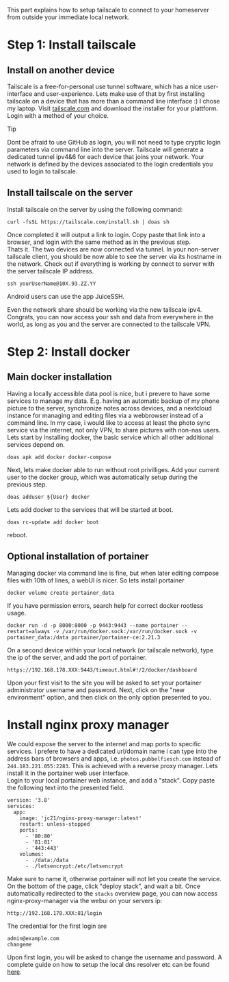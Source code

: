 This part explains how to setup tailscale to connect to your homeserver from outside your immediate local network. 

# Step 1: Install tailscale
## Install on another device
Tailscale is a free-for-personal use tunnel software, which has a nice user-interface and user-experience. Lets make use of that by first installing tailscale on a device that has more than a command line interface :) I chose my laptop. Visit [tailscale.com](https://tailscale.com/) and download the installer for your plattform. Login with a method of your choice.
> [!Tip]
> Dont be afraid to use GitHub as login, you will not need to type cryptic login parameters via command line into the server.
Tailscale will generate a dedicated tunnel ipv4&6 for each device that joins your network. Your network is defined by the devices associated to the login credentials you used to login to tailscale. 
## Install tailscale on the server
Install tailscale on the server by using the following command:
```
curl -fsSL https://tailscale.com/install.sh | doas sh
```
Once completed it will output a link to login. Copy paste that link into a browser, and login with the same method as in the previous step.  
Thats it. The two devices are now connected via tunnel. In your non-server tailscale client, you should be now able to see the server via its hostname in the network. Check out if everything is working by connect to server with the server tailscale IP address.
```
ssh yourUserName@10X.93.ZZ.YY
```
Android users can use the app JuiceSSH.
  
Even the network share should be working via the new tailscale ipv4. Congrats, you can now access your ssh and data from everywhere in the world, as long as you and the server are connected to the tailscale VPN. 

# Step 2: Install docker
## Main docker installation
Having a locally accessible data pool is nice, but i prevere to have some services to manage my data. E.g. having an automatic backup of my phone picture to the server, synchronize notes across devices, and a nextcloud instance for managing and editing files via a webbrowser instead of a command line. In my case, i would like to access at least the photo sync service via the internet, not only VPN, to share pictures with non-nas users. 
Lets start by installing docker, the basic service which all other additional services depend on.
```
doas apk add docker docker-compose
```
Next, lets make docker able to run without root privilliges. Add your current user to the docker group, which was automatically setup during the previous step.
```
doas adduser §{User} docker
```
Lets add docker to the services that will be started at boot.
```
doas rc-update add docker boot
```
reboot.
## Optional installation of portainer
Managing docker via command line is fine, but when later editing compose files with 10th of lines, a webUI is nicer. So lets install portainer
```
docker volume create portainer_data
```
If you have permission errors, search help for correct docker rootless usage.
```
docker run -d -p 8000:8000 -p 9443:9443 --name portainer --restart=always -v /var/run/docker.sock:/var/run/docker.sock -v portainer_data:/data portainer/portainer-ce:2.21.3
```
On a second device within your local network (or tailscale network), type the ip of the server, and add the port of portainer.
```
https://192.168.178.XXX:9443/timeout.html#!/2/docker/dashboard
```
Upon your first visit to the site you will be asked to set your portainer administrator username and password. Next, click on the "new environment" option, and then click on the only option presented to you.

# Install nginx proxy manager
We could expose the server to the internet and map ports to specific services. I prefere to have a dedicated url/domain name i can type into the address bars of browsers and apps, i.e. `photos.pubbelfiesch.com` instead of `244.183.221.055:2283`. This is achieved with a reverse proxy manager. Lets install it in the portainer web user interface.  
Login to your local portainer web instance, and add a "stack". Copy paste the following text into the presented field.
```
version: '3.8'
services:
  app:
    image: 'jc21/nginx-proxy-manager:latest'
    restart: unless-stopped
    ports:
      - '80:80'
      - '81:81'
      - '443:443'
    volumes:
      - ./data:/data
      - ./letsencrypt:/etc/letsencrypt
```
Make sure to name it, otherwise portainer will not let you create the service. On the bottom of the page, click "deploy stack", and wait a bit. Once automatically redirected to the `stacks` overview page, you can now access nginx-proxy-manager via the webui on your servers ip:
```
http://192.168.178.XXX:81/login
```
The credential for the first login are 
```
admin@example.com
changeme
```
Upon first login, you will be asked to change the username and password. 
A complete guide on how to setup the local dns resolver etc can be found [here](https://www.youtube.com/watch?v=qlcVx-k-02E&t=456s).


